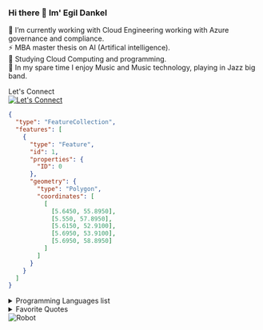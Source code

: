 ### Hi there 👋 Im' Egil Dankel 

🔭 I’m currently working with Cloud Engineering working with Azure governance and compliance. <br>
⚡ MBA master thesis on AI (Artifical intelligence). <br>
🌱 Studying Cloud Computing and programming. <br>
👯 In my spare time I enjoy Music and Music technology, playing in Jazz big band. <br> 

Let's Connect<br>
[![Let's Connect](https://img.shields.io/badge/LinkedIn-0077B5?style=for-the-badge&logo=linkedin&logoColor=white)](https://www.linkedin.com/in/egildankel/)
```geojson
{
  "type": "FeatureCollection",
  "features": [
    {
      "type": "Feature",
      "id": 1,
      "properties": {
        "ID": 0
      },
      "geometry": {
        "type": "Polygon",
        "coordinates": [
          [
            [5.6450, 55.8950],
            [5.550, 57.8950],
            [5.6150, 52.9100],
            [5.6950, 53.9100],
            [5.6950, 58.8950]
          ]
        ]
      }
    }
  ]
}
```
<details>
<summary>Programming Languages list</summary>

| Rank | Languages |
|-----:|-----------|
|     1| Markdown  |
|     2| Powershell|
|     3| Python    |
</details>

<details>
<summary>Favorite Quotes</summary>

| Quote| Author |
|-----:|-----------|
|     L'avenir appertient à ceux qui se lèvent tôt.| Unknown  |
|     | |
|     |    |
---


</details>
<picture>
 <source media="(prefers-color-scheme: dark)" srcset="https://github.com/user-attachments/assets/e8301d8a-ee3f-4c5c-a25d-48b2266a89be">
 <source media="(prefers-color-scheme: light)" srcset="https://github.com/user-attachments/assets/e8301d8a-ee3f-4c5c-a25d-48b2266a89be">
 <img alt="Robot" src="https://github.com/user-attachments/assets/e8301d8a-ee3f-4c5c-a25d-48b2266a89be">
</picture>

